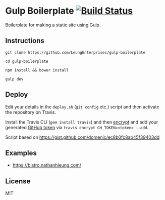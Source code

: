 # Gulp Boilerplate [![Build Status](https://travis-ci.org/LeungEnterprises/gulp-boilerplate.svg?branch=master)](https://travis-ci.org/LeungEnterprises/gulp-boilerplate)
Boilerplate for making a static site using Gulp.

## Instructions
`git clone https://github.com/LeungEnterprises/gulp-boilerplate`

`cd gulp-boilerplate`

`npm install && bower install`

`gulp dev`

## Deploy
Edit your details in the `deploy.sh` (`git config` etc.) script and then activate the repository on Travis.

Install the Travis CLI (`gem install travis`) and then [encrypt](https://docs.travis-ci.com/user/encryption-keys/) and add your generated [GitHub token](https://github.com/settings/tokens) via `travis encrypt GH_TOKEN=<token> --add`.

Script based on https://gist.github.com/domenic/ec8b0fc8ab45f39403dd

## Examples
* https://bistro.nathanhleung.com/

## License
MIT
